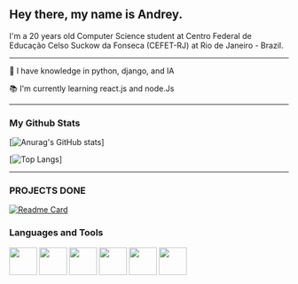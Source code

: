  

## **Hey there, my name is Andrey.** ## 


I'm a 20 years old Computer Science student at Centro Federal de Educação Celso Suckow da Fonseca (CEFET-RJ) at Rio de Janeiro - Brazil.  

***
:rocket: I have knowledge in python, django, and IA

:books: I'm currently learning react.js and node.Js


***

### **My Github Stats** ###


[![Anurag's GitHub stats](https://github-readme-stats.vercel.app/api?username=dreymond1&show_icons=true&theme=radical)]

[![Top Langs](https://github-readme-stats.vercel.app/api/top-langs/?username=dreymond1&layout=compact&hide=jupyter%20Notebook,CSS&theme=radical)]

***
### **PROJECTS DONE** ###
[![Readme Card](https://github-readme-stats.vercel.app/api/pin/?username=dreymond1&repo=IA-BOT&show_owner=true&theme=radical)](https://github.com/dreymond1/IA-BOT)




### **Languages and Tools** ###

<div style="display: inline_block">
 <img src=https://cdn.jsdelivr.net/gh/devicons/devicon/icons/python/python-original-wordmark.svg width='50' height='50'>
 <img src=https://cdn.jsdelivr.net/gh/devicons/devicon/icons/django/django-original.svg width='50' height='50'>
 <img src=https://cdn.jsdelivr.net/gh/devicons/devicon/icons/vscode/vscode-original.svg width='50' height='50'>
 <img src=https://cdn.jsdelivr.net/gh/devicons/devicon/icons/figma/figma-original.svg width='50' heigth='50'>
 <img src=https://cdn.jsdelivr.net/gh/devicons/devicon/icons/xd/xd-plain.svg width='50' heigth='50'>
 <img src=https://cdn.jsdelivr.net/gh/devicons/devicon/icons/git/git-original.svg width='50' heigth='50'>
 <!--
 <img src=https://cdn.jsdelivr.net/gh/devicons/devicon/icons/nodejs/nodejs-original.svg width='50' height='50'>
 <img src=https://cdn.jsdelivr.net/gh/devicons/devicon/icons/javascript/javascript-original.svg width='45' height='45'>
 <img src=https://raw.githubusercontent.com/devicons/devicon/master/icons/react/react-original.svg width='45' height='45'>
 <img src=https://raw.githubusercontent.com/devicons/devicon/master/icons/html5/html5-original.svg width='45'height='45'>
 <img src=https://raw.githubusercontent.com/devicons/devicon/master/icons/css3/css3-original-wordmark.svg width='55'height='55'> -->
</div>


